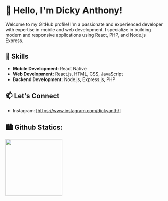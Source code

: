 # 👋 Hello, I'm Dicky Anthony!

Welcome to my GitHub profile! I'm a passionate and experienced developer with expertise in mobile and web development. I specialize in building modern and responsive applications using React, PHP, and Node.js Express.

## 🚀 Skills

- **Mobile Development:** React Native
- **Web Development:** React.js, HTML, CSS, JavaScript
- **Backend Development:** Node.js, Express.js, PHP

## 📫 Let's Connect
- Instagram: [https://www.instagram.com/dickyanth/]

## 🏙️ Github Statics:
<p align="left">
<a href="https://github.com/aerossky">
  <img height="180em" src="https://github-readme-stats-eight-theta.vercel.app/api?username=dickyanthony&show_icons=true&theme=algolia&include_all_commits=true&count_private=true"/>
</a>
</p>
